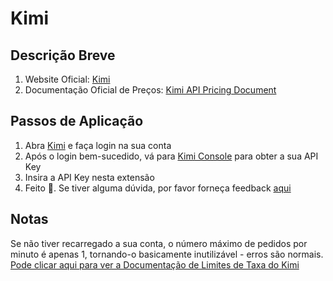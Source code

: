 # Kimi

## Descrição Breve

1. Website Oficial: [Kimi](https://platform.moonshot.cn/)
2. Documentação Oficial de Preços: [Kimi API Pricing Document](https://platform.moonshot.cn/docs/pricing/chat#%E8%AE%A1%E8%B4%B9%E5%9F%BA%E6%9C%AC%E6%A6%82%E5%BF%B5)

## Passos de Aplicação

1. Abra [Kimi](https://platform.moonshot.cn/console/api-keys) e faça login na sua conta
2. Após o login bem-sucedido, vá para [Kimi Console](https://platform.moonshot.cn/console/api-keys) para obter a sua API Key
3. Insira a API Key nesta extensão
4. Feito 🎉. Se tiver alguma dúvida, por favor forneça feedback [aqui](https://github.com/immersive-translate/immersive-translate/issues/137)

## Notas
Se não tiver recarregado a sua conta, o número máximo de pedidos por minuto é apenas 1, tornando-o basicamente inutilizável - erros são normais. [Pode clicar aqui para ver a Documentação de Limites de Taxa do Kimi](link)